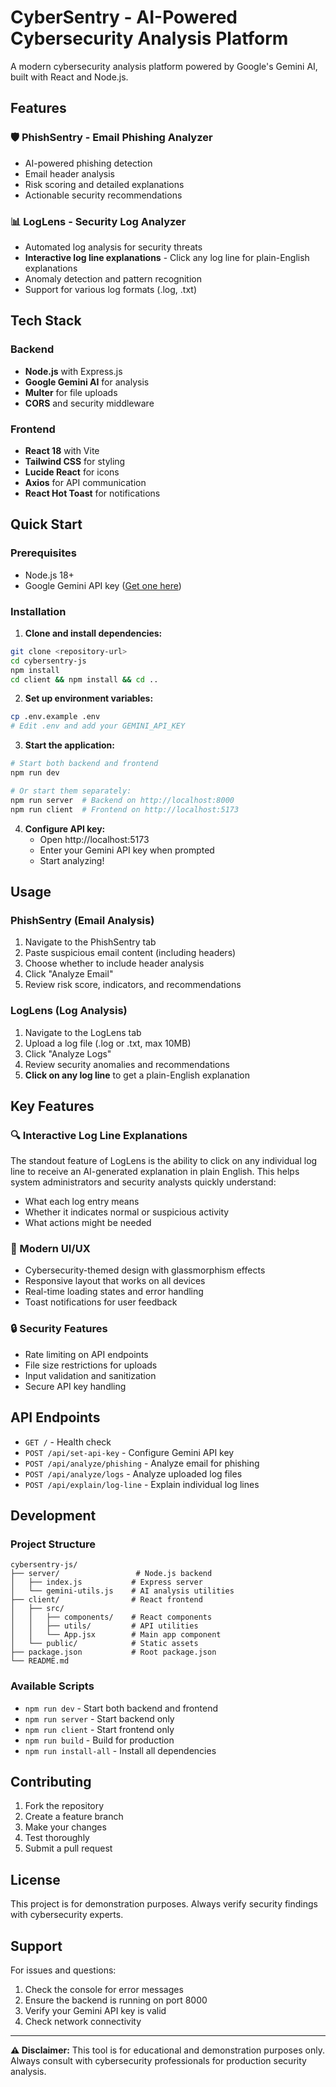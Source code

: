 # CyberSentry - AI-Powered Cybersecurity Analysis Platform

A modern cybersecurity analysis platform powered by Google's Gemini AI, built with React and Node.js.

## Features

### 🛡️ PhishSentry - Email Phishing Analyzer
- AI-powered phishing detection
- Email header analysis
- Risk scoring and detailed explanations
- Actionable security recommendations

### 📊 LogLens - Security Log Analyzer
- Automated log analysis for security threats
- **Interactive log line explanations** - Click any log line for plain-English explanations
- Anomaly detection and pattern recognition
- Support for various log formats (.log, .txt)

## Tech Stack

### Backend
- **Node.js** with Express.js
- **Google Gemini AI** for analysis
- **Multer** for file uploads
- **CORS** and security middleware

### Frontend
- **React 18** with Vite
- **Tailwind CSS** for styling
- **Lucide React** for icons
- **Axios** for API communication
- **React Hot Toast** for notifications

## Quick Start

### Prerequisites
- Node.js 18+ 
- Google Gemini API key ([Get one here](https://makersuite.google.com/app/apikey))

### Installation

1. **Clone and install dependencies:**
```bash
git clone <repository-url>
cd cybersentry-js
npm install
cd client && npm install && cd ..
```

2. **Set up environment variables:**
```bash
cp .env.example .env
# Edit .env and add your GEMINI_API_KEY
```

3. **Start the application:**
```bash
# Start both backend and frontend
npm run dev

# Or start them separately:
npm run server  # Backend on http://localhost:8000
npm run client  # Frontend on http://localhost:5173
```

4. **Configure API key:**
   - Open http://localhost:5173
   - Enter your Gemini API key when prompted
   - Start analyzing!

## Usage

### PhishSentry (Email Analysis)
1. Navigate to the PhishSentry tab
2. Paste suspicious email content (including headers)
3. Choose whether to include header analysis
4. Click "Analyze Email"
5. Review risk score, indicators, and recommendations

### LogLens (Log Analysis)
1. Navigate to the LogLens tab
2. Upload a log file (.log or .txt, max 10MB)
3. Click "Analyze Logs"
4. Review security anomalies and recommendations
5. **Click on any log line** to get a plain-English explanation

## Key Features

### 🔍 Interactive Log Line Explanations
The standout feature of LogLens is the ability to click on any individual log line to receive an AI-generated explanation in plain English. This helps system administrators and security analysts quickly understand:
- What each log entry means
- Whether it indicates normal or suspicious activity  
- What actions might be needed

### 🎨 Modern UI/UX
- Cybersecurity-themed design with glassmorphism effects
- Responsive layout that works on all devices
- Real-time loading states and error handling
- Toast notifications for user feedback

### 🔒 Security Features
- Rate limiting on API endpoints
- File size restrictions for uploads
- Input validation and sanitization
- Secure API key handling

## API Endpoints

- `GET /` - Health check
- `POST /api/set-api-key` - Configure Gemini API key
- `POST /api/analyze/phishing` - Analyze email for phishing
- `POST /api/analyze/logs` - Analyze uploaded log files
- `POST /api/explain/log-line` - Explain individual log lines

## Development

### Project Structure
```
cybersentry-js/
├── server/                 # Node.js backend
│   ├── index.js           # Express server
│   └── gemini-utils.js    # AI analysis utilities
├── client/                # React frontend
│   ├── src/
│   │   ├── components/    # React components
│   │   ├── utils/         # API utilities
│   │   └── App.jsx        # Main app component
│   └── public/            # Static assets
├── package.json           # Root package.json
└── README.md
```

### Available Scripts
- `npm run dev` - Start both backend and frontend
- `npm run server` - Start backend only
- `npm run client` - Start frontend only  
- `npm run build` - Build for production
- `npm run install-all` - Install all dependencies

## Contributing

1. Fork the repository
2. Create a feature branch
3. Make your changes
4. Test thoroughly
5. Submit a pull request

## License

This project is for demonstration purposes. Always verify security findings with cybersecurity experts.

## Support

For issues and questions:
1. Check the console for error messages
2. Ensure the backend is running on port 8000
3. Verify your Gemini API key is valid
4. Check network connectivity

---

**⚠️ Disclaimer:** This tool is for educational and demonstration purposes only. Always consult with cybersecurity professionals for production security analysis.